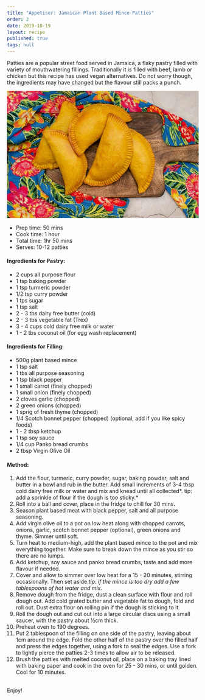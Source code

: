 ```yaml
---
title: "Appetiser: Jamaican Plant Based Mince Patties"
order: 2
date: 2019-10-19
layout: recipe
published: true
tags: null
---
```

Patties are a popular street food served in Jamaica, a flaky pastry filled with variety of mouthwatering fillings. Traditionally it is filled with beef, lamb or chicken but this recipe has used vegan alternatives. Do not worry though, the ingredients may have changed but the flavour still packs a punch. 

![Image of Jamaican patties on a wooden board surrounded by a flower patterned cloth.](../uploads/patties.jpeg "Jamaican Plant Based Mince Patties")

* Prep time: 50 mins
* Cook time: 1 hour
* Total time: 1hr 50 mins 
* Serves: 10-12 patties

#### Ingredients for Pastry:

* 2 cups all purpose flour 
* 1 tsp baking powder 
* 1 tsp turmeric powder 
* 1/2 tsp curry powder 
* 1 tps sugar 
* 1 tsp salt 
* 2 - 3 tbs dairy free butter (cold)
* 2 - 3 tbs vegetable fat (Trex)
* 3 - 4 cups cold dairy free milk or water 
* 1 - 2 tbs coconut oil (for egg wash replacement) 

#### Ingredients for Filling:

* 500g plant based mince 
* 1 tsp salt 
* 1 tbs all purpose seasoning
* 1 tsp black pepper 
* 1 small carrot (finely chopped)
* 1 small onion (finely chopped)
* 2 cloves garlic (chopped)
* 2 green onions (chopped) 
* 1 sprig of fresh thyme (chopped)
* 1/4 Scotch bonnet pepper (chopped) (optional, add if you like spicy foods)
* 1 - 2 tbsp ketchup 
* 1 tsp soy sauce 
* 1/4 cup Panko bread crumbs
* 2 tbsp Virgin Olive Oil 

#### Method:

1. Add the flour, turmeric, curry powder, sugar, baking powder, salt and butter in a bowl and rub in the butter. Add small increments of 3-4 tbsp cold dairy free milk or water and mix and knead until all collected*. tip: add a sprinkle of flour if the dough is too sticky.*
2. Roll into a ball and cover, place in the fridge to chill for 30 mins.
3. Season plant based meat with black pepper, salt and all purpose seasoning.
4. Add virgin olive oil to a pot on low heat along with chopped carrots, onions, garlic, scotch bonnet pepper (optional), green onions and thyme. Simmer until soft.
5. Turn heat to medium-high, add the plant based mince to the pot and mix everything together. Make sure to break down the mince as you stir so there are no lumps. 
6. Add ketchup, soy sauce and panko bread crumbs, taste and add more flavour if needed.
7. Cover and allow to simmer over low heat for a 15 - 20 minutes, stirring occasionally. Then set aside.*tip: if the mince is too dry add a few tablespoons of hot water and mix.*
8. Remove dough from the fridge, dust a clean surface with flour and roll dough out. Add cold grated butter and vegetable fat to dough, fold and roll out. Dust extra flour on rolling pin if the dough is sticking to it.
9. Roll the dough out and cut out into a large circular discs using a small saucer, with the pastry about ½cm thick.
10. Preheat oven to 190 degrees.
11. Put 2 tablespoon of the filling on one side of the pastry, leaving about 1cm around the edge. Fold the other half of the pastry over the filled half and press the edges together, using a fork to seal the edges. Use a fork to lightly pierce the patties 2-3 times to allow air to be released.
12. Brush the patties with melted coconut oil, place on a baking tray lined with baking paper and cook in the oven for 25 - 30 mins, or until golden. Cool for 10 minutes.

\
Enjoy!
